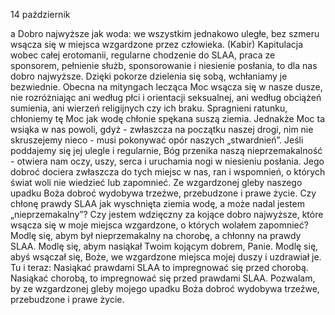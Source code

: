 14 październik

a
 Dobro najwyższe jak woda: we wszystkim jednakowo uległe, bez szmeru wsącza się w miejsca wzgardzone przez człowieka.
(Kabir)
 Kapitulacja wobec całej erotomanii, regularne chodzenie do SLAA, praca ze sponsorem, pełnienie służb, sponsorowanie i niesienie posłania, to dla nas dobro najwyższe. Dzięki pokorze dzielenia się sobą, wchłaniamy je bezwiednie. Obecna na mityngach lecząca Moc wsącza się w nasze dusze, nie rozróżniając ani według płci i orientacji seksualnej, ani według obciążeń sumienia, ani wierzeń religijnych czy ich braku. Spragnieni ratunku, chłoniemy tę Moc jak wodę chłonie spękana suszą ziemia.
Jednakże Moc ta wsiąka w nas powoli, gdyż - zwłaszcza na początku naszej drogi, nim nie skruszejemy nieco - musi pokonywać opór naszych „stwardnień”. Jeśli poddajemy się jej ulegle i regularnie, Bóg przenika naszą nieprzemakalność - otwiera nam oczy, uszy, serca i uruchamia nogi w niesieniu posłania. Jego dobroć dociera zwłaszcza do tych miejsc w nas, ran i wspomnień, o których świat woli nie wiedzieć lub zapomnieć. Ze wzgardzonej gleby naszego upadku Boża dobroć wydobywa trzeźwe, przebudzone i prawe życie.
 Czy chłonę prawdy SLAA jak wyschnięta ziemia wodę, a może nadal jestem „nieprzemakalny”? Czy jestem wdzięczny za kojące dobro najwyższe, które wsącza się w moje miejsca wzgardzone, o których wolałem zapomnieć?
 Modlę się, abym był nieprzemakalny na chorobę, a chłonny na prawdy SLAA. Modlę się, abym nasiąkał Twoim kojącym dobrem, Panie. Modlę się, abyś wsączał się, Boże, we wzgardzone miejsca mojej duszy i uzdrawiał je.
 Tu i teraz: Nasiąkać prawdami SLAA to impregnować się przed chorobą. Nasiąkać chorobą, to impregnować się przed prawdami SLAA. Pozwalam, by ze wzgardzonej gleby mojego upadku Boża dobroć wydobywa trzeźwe, przebudzone i prawe życie.
